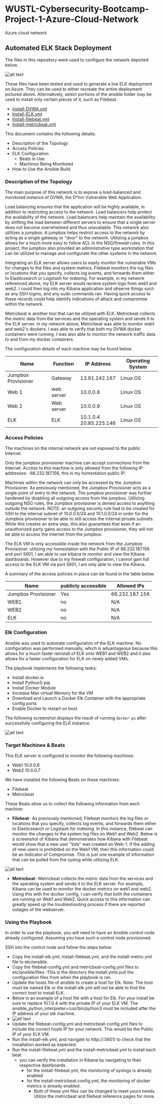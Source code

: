 # WUSTL-Cybersecurity-Bootcamp-Project-1-Azure-Cloud-Network
Azure cloud network
## Automated ELK Stack Deployment

The files in this repository were used to configure the network depicted below.

![alt text](https://github.com/eahilder/WUSTL-Cybersecurity-Bootcamp-Project-1-Azure-Cloud-Network/blob/main/Diagrams/AzureELKnetwork.png "Network Diagram")

These files have been tested and used to generate a live ELK deployment on Azure. They can be used to either recreate the entire deployment pictured above. Alternatively, select portions of the ansible folder may be used to install only certain pieces of it, such as Filebeat.

  - [Install-DVWA.yml](https://github.com/eahilder/WUSTL-Cybersecurity-Bootcamp-Project-1-Azure-Cloud-Network/blob/main/Ansible/install-DVWA.yml)
  - [Install-ELK.yml](https://github.com/eahilder/WUSTL-Cybersecurity-Bootcamp-Project-1-Azure-Cloud-Network/blob/main/Ansible/install-ELK.yml)
  - [Install-filebeat.yml](https://github.com/eahilder/WUSTL-Cybersecurity-Bootcamp-Project-1-Azure-Cloud-Network/blob/main/Ansible/install-filebeat.yml)
  - [Install-metricbeat.yml](https://github.com/eahilder/WUSTL-Cybersecurity-Bootcamp-Project-1-Azure-Cloud-Network/blob/main/Ansible/install-metricbeat.yml)

This document contains the following details:
- Description of the Topology
- Access Policies
- ELK Configuration
  - Beats in Use
  - Machines Being Monitored
- How to Use the Ansible Build


### Description of the Topology

The main purpose of this network is to expose a load-balanced and monitored instance of DVWA, the D*mn Vulnerable Web Application.

Load balancing ensures that the application will be highly available, in addition to restricting access to the network.
Load balancers help protect the availability of the network. Load balancers help maintain the availability by shifting the load between different servers to ensure that a single server does not become overwhelmed and thus unavailable. 
This network also utlilizes a jumpbox. A jumpbox helps restrict access to the network by acting as a single gateway or "door" to the network. Utilizing a jumpbox allows for a much more easy to follow ACL in the NSG/firewall rules. In this project, the jumpbox also provided an administrative type workstation that can be utilized to manage and configurate the other systems in the network. 

Integrating an ELK server allows users to easily monitor the vulnerable VMs for changes to the files and system metrics.
Filebeat monitors the log files or locations that you specify, collects log events, and forwards them either to Elasticsearch or Logstash for indexing. For example, in my network referenced above, my ELK server would recieve system logs from web1 and web2. I could then log into my Kibana application and observe things such as any SSH logins, and any sudo commands ran. Having quick access to these records could help identify indications of attack and compromise within the network. 

Metricbeat is another tool that can be utilized with ELK. Metricbeat collects the metric data from the services and the operating system and sends it to the ELK server. In my network above, Metricbeat was able to monitor web1 and web2's dockers. I was able to verify that both my DVWA docker containers were running. I was also able to monitor the network traffic data to and from my docker containers. 

The configuration details of each machine may be found below.

| Name                | Function   | IP Address                | Operating System |
|---------------------|------------|---------------------------|------------------|
| Jumpbox Provisioner | Gateway    | 13.91.242.167             | Linux OS         |
| Web 1               | web server | 10.0.0.8                  | Linux OS         |
| Web 2               | Web server | 10.0.0.9                  | Linux OS         |
| ELK                 | ELK        | 10.1.0.4<br>20.85.225.146 | Linux OS         |
### Access Policies

The machines on the internal network are not exposed to the public Internet. 

Only the jumpbox provisioner machine can accept connections from the Internet. Access to this machine is only allowed from the following IP addresses:
-66.232.187.156, this is my homestation public IP. 

Machines within the network can only be accessed by the Jumpbox Provisioner. As previously mentioned, the Jumpbox Provisioner acts as a single point of entry to the network. The jumpbox provisioner was further hardened by disabling all outgoing access from the jumpbox. Utilizing outgoing NSG rules, the Jumpbox provisioner is denied access to anything outside the network. NOTE: an outgoing security rule had to be created for SSH to the internal subnet of 10.0.0.0/24 and 10.1.0.0/24 in order for the Jumpbox provisioner to be able to still access the internal private subnets. While this creates an extra step, this also guarantees that even if an unauthorized party gains access to the Jumpbox provisioner, they will not be able to access the internet from the jumpbox. 

The ELK VM is only accessible inside the network from the Jumpbox Provisioner. utilizing my homestation with the Public IP of 66.232.187.156 and port 5601, I am able to use kibana to monitor and view the Kibana dashboards. However due to my firewall configuration, I cannot gain full access to the ELK VM via port 5601, I am only able to view the Kibana. 

A summary of the access policies in place can be found in the table below.

| Name                | publicly accessible | Allowed IPs    |
|---------------------|---------------------|----------------|
| Jumpbox Provisioner | Yes                 | 66.232.187.156 |
| WEB1                | no                  | N/A            |
| WEB2                | no                  | N/A            |
| ELK                 | no                  | N/A            |

### Elk Configuration

Ansible was used to automate configuration of the ELK machine. No configuration was performed manually, which is advantageous because this allows for a much faster reinstall of ELK onto WEB1 and WEB2 and it also allows for a faster configuration for ELK on newly added VMs. 

The playbook implements the following tasks:
- Install docker.io
- Install Python3-pip
- Install Docker Module
- Increase Max virtual Memory for the VM
- Download and Launch a Docker Elk Container with the appropriate config ports
- Enable Docker to restart on boot


The following screenshot displays the result of running `docker ps` after successfully configuring the ELK instance.

![alt text](https://github.com/eahilder/WUSTL-Cybersecurity-Bootcamp-Project-1-Azure-Cloud-Network/blob/main/images/docker_ps_output.png)


### Target Machines & Beats
This ELK server is configured to monitor the following machines:
- Web1 10.0.0.8
- Web2 10.0.0.7

We have installed the following Beats on these machines:
- Filebeat
- Metricbeat

These Beats allow us to collect the following information from each machine:
- **Filebeat**-  As previously mentioned,  Filebeat monitors the log files or locations that you specify, collects log events, and forwards them either to Elasticsearch or Logstash for indexing. In this instance, filebeat can monitor the changes to the system log files on Web1 and Web2. Below is a screenshot of Kibana that demonstrates how Kibana with Filebeat would show that a new user "bob" was created on Web-1. If the adding of new users is prohibited on the Web1 VM, then this information could be an Indicator of Compromise. This is just one example of information that can be pulled from the syslog while utilizing ELK.

![alt text](https://github.com/eahilder/WUSTL-Cybersecurity-Bootcamp-Project-1-Azure-Cloud-Network/blob/main/images/kibana_user_added_example.PNG "user added example")

- **Metricbeat**- Metricbeat collects the metric data from the services and the operating system and sends it to the ELK server. For example, Kibana can be used to monitor the docker metrics on web1 and web2. Using this with the docker config, I can verify that both the containers are running on Web1 and Web2. Quick access to this information can greatly speed up the troubleshooting process if there are reported outages of the webserver.

### Using the Playbook
In order to use the playbook, you will need to have an Ansible control node already configured. Assuming you have such a control node provisioned: 

SSH into the control node and follow the steps below:
- Copy the install-elk.yml, install-filebeat.yml, and the install-metric.yml file to etc/ansible.
- Copy the filebeat-config.yml and metricbeat-config.yml files to etc/ansible/files -This is the directory the install ymls pull the configuration files from when the playbook is ran.
- Update the hosts file of ansible to create a host for Elk. Note: The host must be named Elk or the install-elk.yml will not be able to find the correct host to install ELK.
- Below is an example of a host file with a host for Elk. For your install be sure to replace 10.1.0.4 with the private IP of your ELK VM. The ansible_python_interpreter=/usr/bin/python3 must be included after the IP address of your elk machine.
- ![alt text](https://github.com/eahilder/WUSTL-Cybersecurity-Bootcamp-Project-1-Azure-Cloud-Network/blob/main/images/hosts.png)
- Update the filebeat-config.yml and metricbeat-config.yml files to include the correct hosts IP for your network. This would be the Public IP of your ELK VM.
- Run the install-elk.yml, and navigate to  http://<yourelkVMpublicIP>:5601/ to check that the installation worked as expected.
- Run the install-filebeat.yml and the install-metricbeat.yml to install each beat. 
  - you can verify the installation in Kibana by navigating to their respective dashboards.
    - for the install-filebeat.yml, the monitoring of syslogs is already enabled
    - for the install-metricbeat.config.yml, the monitoring of docker metrics is already enabled. 
      - Both of these yml files can be changed to meet yours needs. Utilize the metricbeat and filebeat reference pages for more. 
